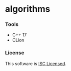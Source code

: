# algorithms

### Tools

* C++ 17
* CLion

### License

This software is [ISC Licensed](/LICENSE.md).
